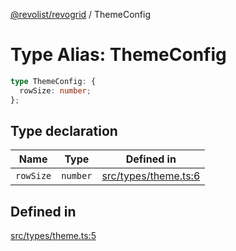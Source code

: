 [@revolist/revogrid](README.md) / ThemeConfig

# Type Alias: ThemeConfig

```ts
type ThemeConfig: {
  rowSize: number;
};
```

## Type declaration

| Name | Type | Defined in |
| ------ | ------ | ------ |
| `rowSize` | `number` | [src/types/theme.ts:6](https://github.com/revolist/revogrid/blob/8958a60bd3054871bb3d1706c4eb92c83a8c6b6c/src/types/theme.ts#L6) |

## Defined in

[src/types/theme.ts:5](https://github.com/revolist/revogrid/blob/8958a60bd3054871bb3d1706c4eb92c83a8c6b6c/src/types/theme.ts#L5)
